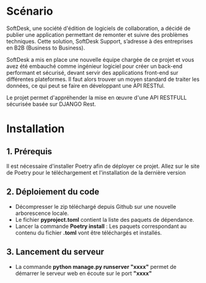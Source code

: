 # Scénario

SoftDesk, une société d'édition de logiciels de collaboration, a décidé de publier une application permettant de remonter et suivre des problèmes techniques. Cette solution, SoftDesk Support, s’adresse à des entreprises en B2B (Business to Business).

SoftDesk a mis en place une nouvelle équipe chargée de ce projet et vous avez été embauché comme ingénieur logiciel pour créer un back-end performant et sécurisé, devant servir des applications front-end sur différentes plateformes. Il faut alors trouver un moyen standard de traiter les données, ce qui peut se faire en développant une API RESTful.

Le projet permet d'appréhender la mise en œuvre d'une API RESTFULL sécurisée basée sur DJANGO Rest.

# Installation

## 1. Prérequis

Il est nécessaire d'installer Poetry afin de déployer ce projet.
Allez sur le site de Poetry pour le téléchargement et l'installation de la dernière version

## 2. Déploiement du code

- Décompresser le zip téléchargé depuis Github sur une nouvelle arborescence locale.
- Le fichier **pyproject.toml** contient la liste des paquets de dépendance.
- Lancer la commande **Poetry install** : Les paquets correspondant au contenu du fichier **.toml** vont être téléchargés et installés.

## 3. Lancement du serveur

- La commande **python manage\.py runserver "xxxx"** permet de démarrer le serveur web en écoute sur le port **"xxxx"**
